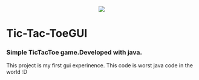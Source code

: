 
<p align="center">
  <img  src="https://github.com/melihi/pictures-and-gifs/blob/master/Github%20Gifs%20images/ezgif.com-video-to-gif.gif">
</p>


# Tic-Tac-ToeGUI
### Simple TicTacToe game.Developed with java.

This project is my first gui experinence.
This code is worst java code in the world :D
 
 
 
